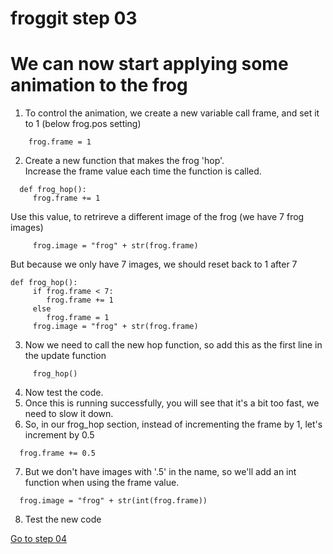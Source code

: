 # froggit step 03

# We can now start applying some animation to the frog

1. To control the animation, we create a new variable call frame, and set it to 1 (below frog.pos setting)
```  
    frog.frame = 1  
```
2. Create a new function that makes the frog 'hop'.  
Increase the frame value each time the function is called.  
```
  def frog_hop():  
     frog.frame += 1  
```
Use this value, to retrireve  a different image of the frog (we have 7 frog images)  
```
     frog.image = "frog" + str(frog.frame)  
```
But because we only have 7 images, we should reset back to 1 after 7  
```
def frog_hop():
     if frog.frame < 7:  
        frog.frame += 1  
     else
        frog.frame = 1  
     frog.image = "frog" + str(frog.frame)  
```
3. Now we need to call the new hop function, so add this as the first line in the update function  
```
     frog_hop()
```
4. Now test the code.
5. Once this is running successfully, you will see that it's a bit too fast, we need to slow it down.
6. So, in our frog_hop section, instead of incrementing the frame by 1, let's increment by 0.5  
```
  frog.frame += 0.5
```
7. But we don't have images with '.5' in the name, so we'll add an int function when using the frame value.  
```
  frog.image = "frog" + str(int(frog.frame))
```
8. Test the new code


[Go to step 04](../step-04)
 




